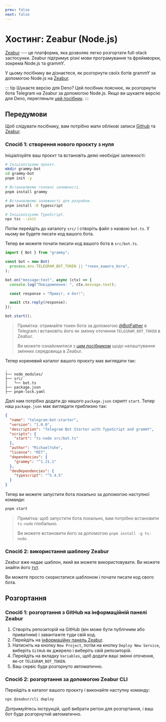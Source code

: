 ```yaml
---
prev: false
next: false
---
```


# Хостинг: Zeabur (Node.js)

[Zeabur](https://zeabur.com) --- це платформа, яка дозволяє легко розгортати full-stack застосунки.
Zeabur підтримує різні мови програмування та фреймворки, зокрема Node.js та grammY.

У цьому посібнику ви дізнаєтеся, як розгорнути своїх ботів grammY за допомогою Node.js на [Zeabur](https://zeabur.com).

::: tip Шукаєте версію для Deno?
Цей посібник пояснює, як розгорнути бота Telegram на Zeabur за допомогою Node.js.
Якщо ви шукаєте версію для Deno, перегляньте [цей посібник](./zeabur-deno).
:::

## Передумови

Щоб слідувати посібнику, вам потрібно мати облікові записи [Github](https://github.com) та [Zeabur](https://zeabur.com).

### Спосіб 1: створення нового проєкту з нуля

Ініціалізуйте ваш проєкт та встановіть деякі необхідні залежності:

```sh
# Ініціалізуємо проєкт.
mkdir grammy-bot
cd grammy-bot
pnpm init -y

# Встановлюємо головні залежності.
pnpm install grammy

# Встановлюємо залежності для розробки.
pnpm install -D typescript

# Ініціалізуємо TypeScript.
npx tsc --init
```

Потім перейдіть до каталогу `src/` і створіть файл з назвою `bot.ts`.
У ньому ви будете писати код вашого бота.

Тепер ви можете почати писати код вашого бота в `src/bot.ts`.

```ts
import { Bot } from "grammy";

const bot = new Bot(
  process.env.TELEGRAM_BOT_TOKEN || "токен_вашого_бота",
);

bot.on("message:text", async (ctx) => {
  console.log("Повідомлення: ", ctx.message.text);

  const response = "Привіт, я бот!";

  await ctx.reply(response);
});

bot.start();
```

> Примітка: отримайте токен бота за допомогою [@BotFather](https://t.me/BotFather) в Telegram і встановіть його як змінну оточення `TELEGRAM_BOT_TOKEN` в Zeabur.
>
> Ви можете ознайомитися з [цим посібником](https://zeabur.com/docs/deploy/variables) щодо налаштування змінних середовища в Zeabur.

Тепер кореневий каталог вашого проєкту має виглядати так:

```asciiart:no-line-numbers
.
├── node_modules/
├── src/
│   └── bot.ts
├── package.json
├── pnpm-lock.yaml
```

Далі нам потрібно додати до нашого `package.json` скрипт `start`.
Тепер наш `package.json` має виглядати приблизно так:

```json
{
  "name": "telegram-bot-starter",
  "version": "1.0.0",
  "description": "Telegram Bot Starter with TypeScript and grammY",
  "scripts": {
    "start": "ts-node src/bot.ts"
  },
  "author": "MichaelYuhe",
  "license": "MIT",
  "dependencies": {
    "grammy": "^1.21.1"
  },
  "devDependencies": {
    "typescript": "^5.4.5"
  }
}
```

Тепер ви можете запустити бота локально за допомогою наступної команди:

```sh
pnpm start
```

> Примітка: щоб запустити бота локально, вам потрібно встановити `ts-node` глобально.
>
> Ви можете встановити його за допомогою `pnpm install -g ts-node`.

### Спосіб 2: використання шаблону Zeabur

Zeabur вже надає шаблон, який ви можете використовувати.
Ви можете знайти його [тут](https://github.com/zeabur/deno-telegram-bot-starter).

Ви можете просто скористатися шаблоном і почати писати код свого бота.

## Розгортання

### Спосіб 1: розгортання з GitHub на інформаційній панелі Zeabur

1. Створіть репозиторій на GitHub (він може бути публічним або приватним) і завантажте туди свій код.
2. Перейдіть на [інформаційну панель Zeabur](https://dash.zeabur.com).
3. Натисніть на кнопку `New Project`, потім на кнопку `Deploy New Service`, виберіть `GitHub` як джерело і виберіть свій репозиторій.
4. Перейдіть на вкладку `Variables`, щоб додати ваші змінні оточення, як-от `TELEGRAM_BOT_TOKEN`.
5. Ваш сервіс буде розгорнуто автоматично.

### Спосіб 2: розгортання за допомогою Zeabur CLI

Перейдіть в каталог вашого проєкту і виконайте наступну команду:

```sh
npx @zeabur/cli deploy
```

Дотримуйтесь інструкцій, щоб вибрати регіон для розгортання, і ваш бот буде розгорнутий автоматично.

